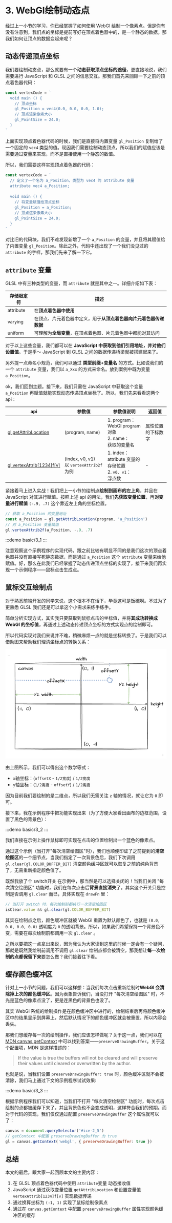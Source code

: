 # 3. WebGl绘制动态点

经过上一小节的学习，你已经掌握了如何使用 WebGl 绘制一个像素点。但是你有没有注意到，我们点的坐标是提前写好在顶点着色器中的，是一个静态的数据。那我们如何让顶点的数据变起来呢？

## 动态传递顶点坐标

我们要绘制动态点，那么就要有一个**动态获取顶点坐标的途径**，更直接地说，我们需要进行 JavaScript 和 GLSL 之间的信息交互。那我们首先来回顾一下之前的顶点着色器代码：
```js
const vertexCode = `
  void main () {
    // 顶点坐标
    gl_Position = vec4(0.0, 0.0, 0.0, 1.0);
    // 顶点渲染像素大小
    gl_PointSize = 24.0;
  }
`
```
上面实现顶点着色器代码的时候，我们是直接将内置变量 `gl_Position` 复制给了一个固定的 `vec4` 类型的值。现因我们需要绘制动态顶点，所以我们的赋值应该是需要通过变量来实现，而不是直接使用一个静态的数值。

所以，我们需要这样实现顶点着色器的代码：
```js
const vertexCode = `
  // 定义了一个名为 a_Position，类型为 vec4 的 attribute 变量
  attribute vec4 a_Position;

  void main () {
    // 将变量赋值给顶点坐标
    gl_Position = a_Position;
    // 顶点渲染像素大小
    gl_PointSize = 24.0;
  }
`
```
对比旧的代码块，我们不难发现新增了一个 `a_Position` 的变量，并且将其赋值给了内置变量 `gl_Position`。除此之外，代码中还出现了一个我们没见过的 `attribute` 的字样，那我们先来了解一下它。

## `attribute` 变量
GLSL 中有三种类型的变量，而 `attribute` 就是其中之一。详细介绍如下表：

| 存储限定符 | 描述                                                               |
|------------|--------------------------------------------------------------------|
| attribute  | 在**顶点着色器中使用**                                             |
| varying    | 在顶点、片元着色器中定义，用于**从顶点着色器向片元着色器传递数据** |
| uniform    | 可理解为**全局变量**，在顶点着色器、片元着色器中都能对其访问       |

对于以上这些变量，我们都可以在 **JavaScript 中获取到他们引用地址，并对他们设置值**。于是乎～ JavaScript 到 GLSL 之间的数据传递桥梁就被搭建起来了。

另外提一点命名小规范，我们可以通过 **类型前缀+变量名** 的方式。比如说我们的一个 `attribute` 变量，我们以 `a_Xxx` 的方式来命名。放到案例中既为变量 `a_Position`。

ok，我们回到主题。接下来，我们只需在 JavaScript 中获取这个变量 `a_Position` 再赋值就能实现动态传递顶点坐标了。所以，我们先来看看这两个 api：

| api                                                                                                              | 参数值                                       | 参数值说明                                                          | 返回值             |
|------------------------------------------------------------------------------------------------------------------|----------------------------------------------|---------------------------------------------------------------------|--------------------|
| [gl.getAttribLocation](https://developer.mozilla.org/en-US/docs/Web/API/WebGLRenderingContext/getAttribLocation) | (program, name)                              | 1. program：<br> WebGl program 对象<br>2. name：<br>获取的变量名    | 属性位置的下标数字 |
| [gl.vertexAttrib[1234]f[v]](https://developer.mozilla.org/en-US/docs/Web/API/WebGLRenderingContext/vertexAttrib) | (index, v0, v1) <br>以 `vertexAttrib2f` 为例 | 1. index：<br>attribute 变量的存储位置<br>2. `v0`、`v1`：<br>浮点数 | -                  |

紧接着马上进入实战！我们把上一小节的绘制点**绘制到画布的左上角**，并且在 JavaScript 对其进行赋值。按照上述 api 的用法，我们**先获取变量位置**，再**对变量进行赋值** `(-.9, .7)` 这个靠近左上角的坐标位置。

```js
// 获取 a_Position 的变量地址
const a_Position = gl.getAttribLocation(program, 'a_Position')
// 对 a_Position 变量赋值
gl.vertexAttrib2f(a_Position, -.9, .7)
```

:::demo
basic/3_1
:::

注意观察这个示例程序的实现代码，跟之前比较有明显不同的是我们这次的顶点着色器并没有直接写死静态数据，而是通过 `a_Position` 这个 `attribute` 变量来给他赋值。好，那么在此我们已经掌握了动态传递顶点坐标的实现了，接下来我们再实现一个示例程序——鼠标点击生成点。

## 鼠标交互绘制点

对于熟悉前端开发的同学来说，这个根本不在话下，毕竟这可是饭碗啊。不过为了更熟悉 GLSL 我们还是可以拿这个小需求来练手练手。

简单分析实现方式，其实我只要获取到鼠标点击的坐标值，并将**其成功转换成 WebGl 的坐标值**，再通过上述动态传递顶点坐标的方式实现点的绘制即可。

所以代码实现对我们来说并不难，稍微麻烦一点的就是坐标转换了。于是我们可以借助图来帮助我们理清坐标点的转换关系：

![3.1](../../public/images/second/3.1.png)

由上图所示，我们可以得出这个数学等式：
- `x`轴坐标：(`offsetX` - `1/2宽度`) / `1/2宽度`
- `y`轴坐标：(`1/2高度` - `offsetY`) / `1/2高度`

因为目前我们要绘制的是二维点，所以我们无需关注 `z` 轴的情况，就让它为 `0` 即可。

接下来，我在示例程序中把功能实现出来（为了方便大家看出画布的边框范围，设置了黑色的背景色）：

:::demo
basic/3_2
:::

我们直接在示例上操作鼠标即可实现在点击的位置绘制出一个蓝色的像素点。

通过这个示例（当打开"每次清空绘图区"时），我们也顺便印证了之前提到的**清空绘图区**的一个细节点，当我们指定了一次背景色后，我们下次调用 `gl.clear(gl.COLOR_BUFFER_BIT)` 清空颜色缓冲区就可以恢复之前的纯色背景了，无需重新指定颜色值了。

既然我放了个 switch开关 在示例中，那当然是可以选择关闭的！当我们关闭 "每次清空绘图区" 功能时，我们在每次点击后**背景直接消失**了。其实这个开关只是控制是否调用 `gl.clear` 而已，具体实现在 `drawFn` 里：
```js
// 当打开 switch 时，每次绘制前都执行一次清空绘图区
isClear.value && gl.clear(gl.COLOR_BUFFER_BIT)
```

其实在绘制点之后，颜色缓冲区就被 WebGl 重置为默认颜色了，也就是 `(0.0, 0.0, 0.0, 0.0)` 透明度为 `0` 的透明背景。所以，如果我们希望保持一个背景色不变，需要在每次绘制前都调用一次 `gl.clear` 。

之所以要把这一点拿出来说，因为我认为大家读到这里的时候一定会有一个疑问，那就是既然我绘制前调用不调用 `gl.clear` 绘制点都会被清空，那我想让**每一次绘制的点都保留下来**要怎么做？我们接着往下看。

## 缓存颜色缓冲区

针对上一小节的问题，我们可以这样想：当我们每次点击重新绘制时**WebGl 会清除掉上次的颜色缓冲区**。因为表象告诉我们，当没打开 "每次清空绘图区" 时，不光是蓝色的像素点没了，更是连黑色的背景色也没了。

其实 WebGl 系统的绘制操作是在颜色缓冲区中进行的，绘制结束后再将颜色缓冲区中的结果显示到屏幕上，然后默认情况下的颜色缓冲区就会被重置，所以内容会丢失。

那我们想缓存每一次的绘制操作，我们应该怎样做呢？关于这一点，我们可以在 [MDN canvas.getContext](https://developer.mozilla.org/en-US/docs/Web/API/HTMLCanvasElement/getContext) 中可以找到答案——`preserveDrawingBuffer`。关于这个配置项，MDN 是这样描述的：
> If the value is true the buffers will not be cleared and will preserve their values until cleared or overwritten by the author.

也就是说，当我们设置 `preserveDrawingBuffer: true` 时，颜色缓冲区就不会被清除，我们马上通过下文的示例程序试试效果:

:::demo
basic/3_3
:::

根据示例程序我们可以知道，当我们不打开 "每次清空绘制区" 功能时，每次点击绘制的点都被缓存下来了，并且背景色也不会变成透明，这样符合我们的预期。而对于代码的实现，我们仅仅通过配置 `preserveDrawingBuffer` 这个属性就可以了：
```js
canvas = document.querySelector('#ice-2_5')
// getContext 中配置 preserveDrawingBuffer 为 true
gl = canvas.getContext('webgl', { preserveDrawingBuffer: true })
```

## 总结

本文的最后，跟大家一起回顾本文的主要内容：
1. 在 GLSL 顶点着色器代码中使用 `attribute`变量 动态接收值
2. JavaScript 通过获取变量位置 `getAttribLocation` 和设置变量值 `vertexAttrib[1234]f[v]` 实现数据传递
3. 通过换算坐标为 `(-1, 1)` 实现了鼠标绘制像素点
4. 通过在 `canvas.getContext` 中配置 `preserveDrawingBuffer` 属性实现颜色缓冲区的缓存
